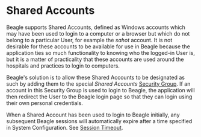 # Shared Accounts
Beagle supports Shared Accounts, defined as Windows accounts which may have been used to login to a computer or a browser but which do not belong to a particular User, for example the *sahot* account. It is not desirable for these accounts to be available for use in Beagle because the application ties so much functionality to knowing who the logged-in User is, but it is a matter of practicality that these accounts are used around the hospitals and practices to login to computers.

Beagle's solution is to allow these Shared Accounts to be designated as such by adding them to the special *Shared Accounts* [Security Group](Security%20Groups.md). If an account in this Security Group is used to login to Beagle, the application will then redirect the User to the Beagle login page so that they can login using their own personal credentials.

When a Shared Account has been used to login to Beagle initially, any subsequent Beagle sessions will automatically expire after a time specified in System Configuration. See [Session Timeout](Session%20Timeout.md).
